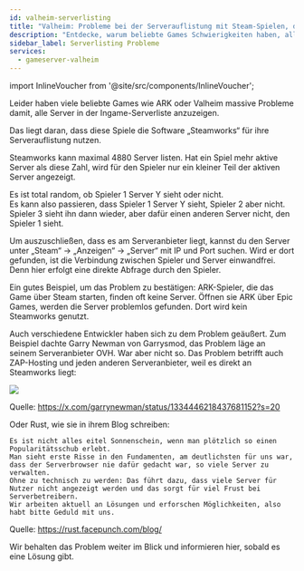 ```yaml
---
id: valheim-serverlisting
title: "Valheim: Probleme bei der Serverauflistung mit Steam-Spielen, die Steamworks nutzen"
description: "Entdecke, warum beliebte Games Schwierigkeiten haben, alle aktiven Server aufzulisten wegen Steamworks-Limits und wie das dein Multiplayer-Erlebnis beeinflusst → Jetzt mehr erfahren"
sidebar_label: Serverlisting Probleme
services:
  - gameserver-valheim
---
```


import InlineVoucher from '@site/src/components/InlineVoucher';

<InlineVoucher />

Leider haben viele beliebte Games wie ARK oder Valheim massive Probleme damit, alle Server in der Ingame-Serverliste anzuzeigen.

Das liegt daran, dass diese Spiele die Software „Steamworks“ für ihre Serverauflistung nutzen.

Steamworks kann maximal 4880 Server listen. Hat ein Spiel mehr aktive Server als diese Zahl, wird für den Spieler nur ein kleiner Teil der aktiven Server angezeigt.

Es ist total random, ob Spieler 1 Server Y sieht oder nicht.  
Es kann also passieren, dass Spieler 1 Server Y sieht, Spieler 2 aber nicht. Spieler 3 sieht ihn dann wieder, aber dafür einen anderen Server nicht, den Spieler 1 sieht.

Um auszuschließen, dass es am Serveranbieter liegt, kannst du den Server unter „Steam“ → „Anzeigen“ → „Server“ mit IP und Port suchen. Wird er dort gefunden, ist die Verbindung zwischen Spieler und Server einwandfrei. Denn hier erfolgt eine direkte Abfrage durch den Spieler.

Ein gutes Beispiel, um das Problem zu bestätigen: ARK-Spieler, die das Game über Steam starten, finden oft keine Server. Öffnen sie ARK über Epic Games, werden die Server problemlos gefunden. Dort wird kein Steamworks genutzt.

Auch verschiedene Entwickler haben sich zu dem Problem geäußert. Zum Beispiel dachte Garry Newman von Garrysmod, das Problem läge an seinem Serveranbieter OVH. War aber nicht so. Das Problem betrifft auch ZAP-Hosting und jeden anderen Serveranbieter, weil es direkt an Steamworks liegt:

![](https://screensaver01.zap-hosting.com/index.php/s/mWWpmZzJ6ZXX59W/preview)

Quelle: https://x.com/garrynewman/status/1334446218437681152?s=20

Oder Rust, wie sie in ihrem Blog schreiben:

```
Es ist nicht alles eitel Sonnenschein, wenn man plötzlich so einen Popularitätsschub erlebt.  
Man sieht erste Risse in den Fundamenten, am deutlichsten für uns war, dass der Serverbrowser nie dafür gedacht war, so viele Server zu verwalten.  
Ohne zu technisch zu werden: Das führt dazu, dass viele Server für Nutzer nicht angezeigt werden und das sorgt für viel Frust bei Serverbetreibern.  
Wir arbeiten aktuell an Lösungen und erforschen Möglichkeiten, also habt bitte Geduld mit uns.
```

Quelle: https://rust.facepunch.com/blog/

Wir behalten das Problem weiter im Blick und informieren hier, sobald es eine Lösung gibt.

<InlineVoucher />